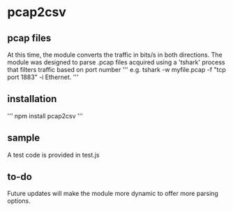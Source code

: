 # pcap2csv

## pcap files
At this time, the module converts the traffic in bits/s in both directions.
The module was designed to parse .pcap files acquired using a 'tshark' process that filters traffic based on port number
'''
e.g.  tshark -w myfile.pcap -f "tcp port 1883" -i Ethernet.
'''

## installation
'''
npm install pcap2csv
'''

## sample
A test code is provided in test.js

## to-do
Future updates will make the module more dynamic to offer more parsing options.
